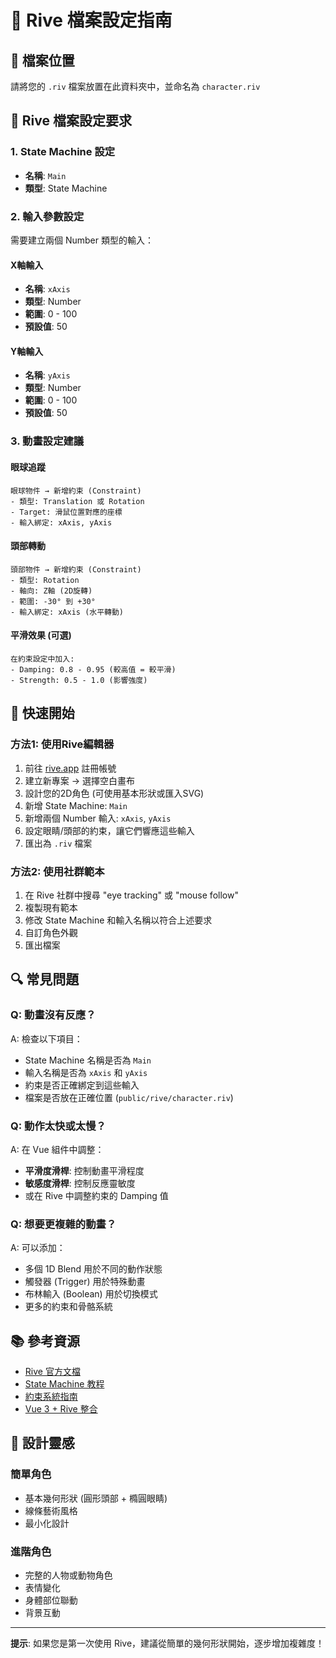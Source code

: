 # 🎨 Rive 檔案設定指南

## 📁 檔案位置
請將您的 `.riv` 檔案放置在此資料夾中，並命名為 `character.riv`

## 🔧 Rive 檔案設定要求

### 1. State Machine 設定
- **名稱**: `Main`
- **類型**: State Machine

### 2. 輸入參數設定
需要建立兩個 Number 類型的輸入：

#### X軸輸入
- **名稱**: `xAxis`
- **類型**: Number
- **範圍**: 0 - 100
- **預設值**: 50

#### Y軸輸入
- **名稱**: `yAxis`  
- **類型**: Number
- **範圍**: 0 - 100
- **預設值**: 50

### 3. 動畫設定建議

#### 眼球追蹤
```
眼球物件 → 新增約束 (Constraint)
- 類型: Translation 或 Rotation
- Target: 滑鼠位置對應的座標
- 輸入綁定: xAxis, yAxis
```

#### 頭部轉動
```
頭部物件 → 新增約束 (Constraint)  
- 類型: Rotation
- 軸向: Z軸 (2D旋轉)
- 範圍: -30° 到 +30°
- 輸入綁定: xAxis (水平轉動)
```

#### 平滑效果 (可選)
```
在約束設定中加入:
- Damping: 0.8 - 0.95 (較高值 = 較平滑)
- Strength: 0.5 - 1.0 (影響強度)
```

## 🎯 快速開始

### 方法1: 使用Rive編輯器
1. 前往 [rive.app](https://rive.app) 註冊帳號
2. 建立新專案 → 選擇空白畫布
3. 設計您的2D角色 (可使用基本形狀或匯入SVG)
4. 新增 State Machine: `Main`
5. 新增兩個 Number 輸入: `xAxis`, `yAxis`
6. 設定眼睛/頭部的約束，讓它們響應這些輸入
7. 匯出為 `.riv` 檔案

### 方法2: 使用社群範本
1. 在 Rive 社群中搜尋 "eye tracking" 或 "mouse follow"
2. 複製現有範本
3. 修改 State Machine 和輸入名稱以符合上述要求
4. 自訂角色外觀
5. 匯出檔案

## 🔍 常見問題

### Q: 動畫沒有反應？
A: 檢查以下項目：
- State Machine 名稱是否為 `Main`
- 輸入名稱是否為 `xAxis` 和 `yAxis`
- 約束是否正確綁定到這些輸入
- 檔案是否放在正確位置 (`public/rive/character.riv`)

### Q: 動作太快或太慢？
A: 在 Vue 組件中調整：
- **平滑度滑桿**: 控制動畫平滑程度
- **敏感度滑桿**: 控制反應靈敏度
- 或在 Rive 中調整約束的 Damping 值

### Q: 想要更複雜的動畫？
A: 可以添加：
- 多個 1D Blend 用於不同的動作狀態
- 觸發器 (Trigger) 用於特殊動畫
- 布林輸入 (Boolean) 用於切換模式
- 更多的約束和骨骼系統

## 📚 參考資源

- [Rive 官方文檔](https://help.rive.app/)
- [State Machine 教程](https://help.rive.app/runtimes/state-machines)
- [約束系統指南](https://help.rive.app/editor/constraints)
- [Vue 3 + Rive 整合](https://help.rive.app/runtimes/overview/web-js/vue)

## 🎨 設計靈感

### 簡單角色
- 基本幾何形狀 (圓形頭部 + 橢圓眼睛)
- 線條藝術風格
- 最小化設計

### 進階角色  
- 完整的人物或動物角色
- 表情變化
- 身體部位聯動
- 背景互動

---

**提示**: 如果您是第一次使用 Rive，建議從簡單的幾何形狀開始，逐步增加複雜度！ 